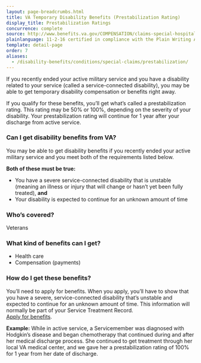 ```yaml
---
layout: page-breadcrumbs.html
title: VA Temporary Disability Benefits (Prestabilization Rating)
display_title: Prestabilization Ratings
concurrence: complete
source: http://www.benefits.va.gov/COMPENSATION/claims-special-hospital_treatment.asp
plainlanguage: 11-2-16 certified in compliance with the Plain Writing Act
template: detail-page
order: 7
aliases:
  - /disability-benefits/conditions/special-claims/prestabilization/
---
```


<div class="va-introtext">

If you recently ended your active military service and you have a disability related to your service (called a service-connected disability), you may be able to get temporary disability compensation or benefits right away.

If you qualify for these benefits, you’ll get what’s called a prestabilization rating. This rating may be 50% or 100%, depending on the severity of your disability. Your prestabilization rating will continue for 1 year after your discharge from active service.

</div>


<div class="feature" markdown="1">

### Can I get disability benefits from VA?

You may be able to get disability benefits if you recently ended your active military service and you meet both of the requirements listed below. 

**Both of these must be true:**
- You have a severe service-connected disability that is unstable (meaning an illness or injury that will change or hasn’t yet been fully treated), **and**
- Your disability is expected to continue for an unknown amount of time

### Who’s covered?
Veterans
</div>

### What kind of benefits can I get?

- Health care
- Compensation (payments)

### How do I get these benefits?

You’ll need to apply for benefits. When you apply, you’ll have to show that you have a severe, service-connected disability that’s unstable and expected to continue for an unknown amount of time. This information will normally be part of your Service Treatment Record. <br>
[Apply for benefits](/disability/how-to-file-claim/).

**Example:** While in active service, a Servicemember was diagnosed with Hodgkin’s disease and began chemotherapy that continued during and after her medical discharge process. She continued to get treatment through her local VA medical center, and we gave her a prestabilization rating of 100% for 1 year from her date of discharge.
